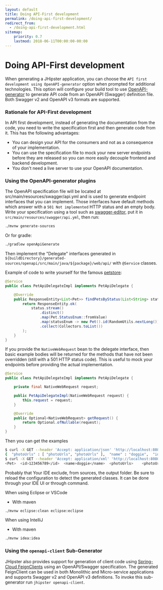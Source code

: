 ```yaml
---
layout: default
title: Doing API-First development
permalink: /doing-api-first-development/
redirect_from:
  - /doing-api-first-development.html
sitemap:
    priority: 0.7
    lastmod: 2018-06-11T00:00:00-00:00
---
```


# <i class="fa fa-search"></i> Doing API-First development

When generating a JHipster application, you can choose the `API first development using OpenAPI-generator` option when prompted for additional technologies.
This option will configure your build tool to use [OpenAPI-generator](https://github.com/OpenAPITools/openapi-generator) to generate API code from an OpenAPI (Swagger) definition file.
Both Swagger v2 and OpenAPI v3 formats are supported.

### Rationale for API-First development

In API first development, instead of generating the documentation from the code, you need to write the specification first and then generate code from it.
This has the following advantages:

- You can design your API for the consumers and not as a consequence of your implementation.
- You can use the specification file to mock your new server endpoints before they are released so you can more easily decouple frontend and backend development.
- You don't need a live server to use your OpenAPI documentation.

### Using the OpenAPI-generator plugins

The OpenAPI specification file will be located at src/main/resources/swagger/api.yml and is used to generate endpoint interfaces that you can implement. 
Those interfaces have default methods which answer with a `501 Not implemented` HTTP status and an empty body.
Write your specification using a tool such as [swagger-editor](http://editor.swagger.io), put it in `src/main/resources/swagger/api.yml`, then run:
```bash
./mvnw generate-sources
```
Or for gradle:
```bash
./gradlew openApiGenerate
```
Then implement the "Delegate" interfaces generated in `${buildDirectory}/generated-sources/openapi/src/main/java/${package}/web/api/` with `@Service` classes.

Example of code to write yourself for the famous [petstore](http://petstore.swagger.io):
```java
@Service
public class PetApiDelegateImpl implements PetApiDelegate {

    @Override
    public ResponseEntity<List<Pet>> findPetsByStatus(List<String> status) {
        return ResponseEntity.ok(
            status.stream()
                .distinct()
                .map(Pet.StatusEnum::fromValue)
                .map(statusEnum -> new Pet().id(RandomUtils.nextLong()).status(statusEnum))
                .collect(Collectors.toList())
        );
    }
}
```
If you provide the `NativeWebRequest` bean to the delegate interface, then basic example bodies will be returned for the methods that have not been overridden (still with a 501 HTTP status code).
This is useful to mock your endpoints before providing the actual implementation.
```java
@Service
public class PetApiDelegateImpl implements PetApiDelegate {

    private final NativeWebRequest request;

    public PetApiDelegateImpl(NativeWebRequest request) {
        this.request = request;
    }

    @Override
    public Optional<NativeWebRequest> getRequest() {
        return Optional.ofNullable(request);
    }
}
```
Then you can get the examples
```sh
$ curl -X GET --header 'Accept: application/json' 'http://localhost:8080/v2/pet/findByStatus?status=pending'
{  "photoUrls" : [ "photoUrls", "photoUrls" ],  "name" : "doggie",  "id" : 0,  "category" : {    "name" : "name",    "id" : 6  },  "tags" : [ {    "name" : "name",    "id" : 1  }, {    "name" : "name",    "id" : 1  } ],  "status" : "available"}%
$ curl -X GET --header 'Accept: application/xml' 'http://localhost:8080/v2/pet/findByStatus?status=pending'
<Pet>  <id>123456789</id>  <name>doggie</name>  <photoUrls>    <photoUrls>aeiou</photoUrls>  </photoUrls>  <tags>  </tags>  <status>aeiou</status></Pet>%
```

Probably that Your IDE exclude, from sources, the output folder. Be sure to reload the configuration to detect the generated classes.
It can be done through your IDE UI or through command.

When using Eclipse or VSCode

* With maven
```bash
./mvnw eclipse:clean eclipse:eclipse
```
When using IntelliJ
* With maven
```bash
./mvnw idea:idea
```

### Using the `openapi-client` Sub-Generator

JHipster also provides support for generation of client code using [Spring-Cloud FeignClients](https://projects.spring.io/spring-cloud/spring-cloud.html#spring-cloud-feign) using an OpenAPI/Swagger specification.
The generated FeignClient can be used in both Monolithic and Micro-service applications and supports Swagger v2 and OpenAPI v3 definitions. To invoke this sub-generator run `jhipster openapi-client`.




